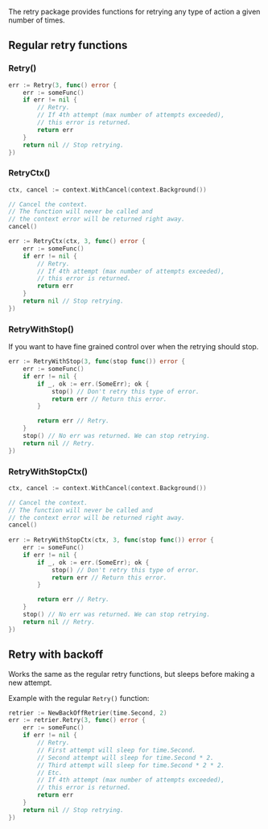 The retry package provides functions for retrying any type of action a given number of times.

## Regular retry functions

### Retry()

```go
err := Retry(3, func() error {
    err := someFunc()
    if err != nil {
    	// Retry.
    	// If 4th attempt (max number of attempts exceeded), 
    	// this error is returned.
        return err
    }
    return nil // Stop retrying.
})
```

### RetryCtx()

```go
ctx, cancel := context.WithCancel(context.Background())

// Cancel the context. 
// The function will never be called and 
// the context error will be returned right away.
cancel() 

err := RetryCtx(ctx, 3, func() error {
    err := someFunc()
    if err != nil {
    	// Retry.
    	// If 4th attempt (max number of attempts exceeded), 
    	// this error is returned.
        return err
    }
    return nil // Stop retrying.
})
```

### RetryWithStop()

If you want to have fine grained control over when the retrying should stop.

```go
err := RetryWithStop(3, func(stop func()) error {
    err := someFunc()
    if err != nil {
        if _, ok := err.(SomeErr); ok {
            stop() // Don't retry this type of error.
            return err // Return this error.
        }

        return err // Retry.
    }
    stop() // No err was returned. We can stop retrying.
    return nil // Retry.
})
```

### RetryWithStopCtx()

```go
ctx, cancel := context.WithCancel(context.Background())

// Cancel the context. 
// The function will never be called and 
// the context error will be returned right away.
cancel()
    
err := RetryWithStopCtx(ctx, 3, func(stop func()) error {
    err := someFunc()
    if err != nil {
        if _, ok := err.(SomeErr); ok {
            stop() // Don't retry this type of error.
            return err // Return this error.
        }

        return err // Retry.
    }
    stop() // No err was returned. We can stop retrying.
    return nil // Retry.
})
```

## Retry with backoff

Works the same as the regular retry functions, but sleeps before making a new attempt.

Example with the regular `Retry()` function:

```go
retrier := NewBackOffRetrier(time.Second, 2)
err := retrier.Retry(3, func() error {
    err := someFunc()
    if err != nil {
        // Retry.
        // First attempt will sleep for time.Second.
        // Second attempt will sleep for time.Second * 2.
        // Third attempt will sleep for time.Second * 2 * 2.
        // Etc.
        // If 4th attempt (max number of attempts exceeded), 
    	// this error is returned.
        return err
    }
    return nil // Stop retrying.
})
```